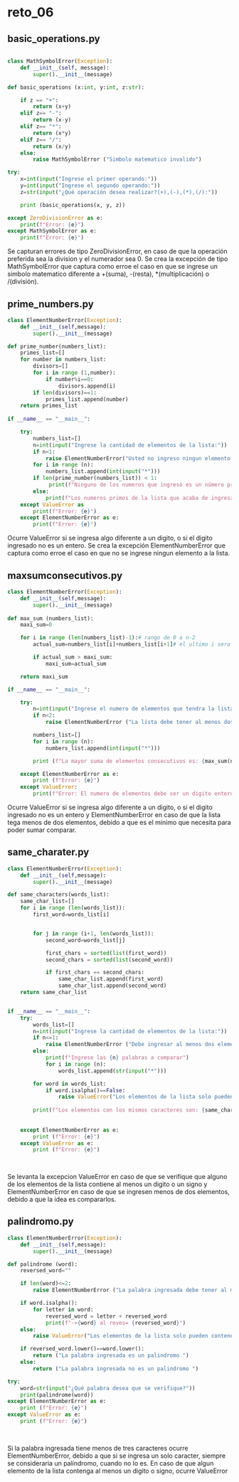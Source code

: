 # reto_06
## basic_operations.py
```python

class MathSymbolError(Exception):
    def __init__(self, message):
        super().__init__(message)

def basic_operations (x:int, y:int, z:str):

    if z == "+":
        return (x+y)
    elif z== "-":
        return (x-y)
    elif z== "*":
        return (x*y)
    elif z== "/":
        return (x/y)
    else: 
        raise MathSymbolError ("Simbolo matematico invalido")

try:     
    x=int(input("Ingrese el primer operando:"))
    y=int(input("Ingrese el segundo operando:"))
    z=str(input("¿Qué operación desea realizar?(+),(-),(*),(/):"))  

    print (basic_operations(x, y, z))

except ZeroDivisionError as e:
    print(f"Error: {e}")
except MathSymbolError as e:
    print(f"Error: {e}")
```
Se capturan errores de tipo ZeroDivisionError, en caso de que la operación preferida sea la division y el numerador sea 0. Se crea la excepción de tipo MathSymbolError que captura como erroe el caso en que se ingrese un simbolo matematico diferente a +(suma), -(resta), *(multiplicación) o /(división). 
## prime_numbers.py
```python
class ElementNumberError(Exception):
    def __init__(self,message):
        super().__init__(message) 

def prime_number(numbers_list):
    primes_list=[]
    for number in numbers_list:
        divisors=[]
        for i in range (1,number):
            if number%i==0:
                divisors.append(i)
        if len(divisors)==1:
            primes_list.append(number)
    return primes_list
    
if __name__ == "__main__":

    try:
        numbers_list=[]
        n=int(input("Ingrese la cantidad de elementos de la lista:"))
        if n<1:
            raise ElementNumberError("Usted no ingreso ningun elemento a la lista")
        for i in range (n):
            numbers_list.append(int(input("*")))
        if len(prime_number(numbers_list)) < 1:
             print(f"Ninguno de los numeros que ingresó es un número primo")
        else:
            print(f"Los numeros primos de la lista que acaba de ingresar son: {prime_number(numbers_list)}")
    except ValueError as 
        print(f"Error: {e}")
    except ElementNumberError as e:
        print(f"Error: {e}")

```
Ocurre ValueError si se ingresa algo diferente a un digito, o si el digito ingresado no es un entero. Se crea la excepción ElementNumberError que captura como erroe el caso en que no se ingrese ningun elemento a la lista.
## maxsumconsecutivos.py
```python
class ElementNumberError(Exception):
    def __init__(self,message):
        super().__init__(message)
        
def max_sum (numbers_list):
    maxi_sum=0

    for i in range (len(numbers_list)-1):# rango de 0 a n-2 
        actual_sum=numbers_list[i]+numbers_list[i+1]# el ultimo i sera n-2 e i+1 sera n-1

        if actual_sum > maxi_sum:
            maxi_sum=actual_sum

    return maxi_sum

if __name__ == "__main__":  

    try:    
        n=int(input("Ingrese el numero de elementos que tendra la lista: "))
        if n<2:
            raise ElementNumberError ("La lista debe tener al menos dos elementos")

        numbers_list=[]
        for i in range (n):
            numbers_list.append(int(input("*"))) 

        print (f"La mayor suma de elementos consecutivos es: {max_sum(numbers_list)}")

    except ElementNumberError as e:
        print (f"Error: {e}")
    except ValueError:
        print(f"Error: El numero de elementos debe ser un digito entero")
```
Ocurre ValueError si se ingresa algo diferente a un digito, o si el digito ingresado no es un entero y ElementNumberError en caso de que la lista tega menos de dos elementos, debido a que es el mínimo que necesita para poder sumar comparar.
## same_charater.py
```python
class ElementNumberError(Exception):
    def __init__(self,message):
        super().__init__(message)

def same_characters(words_list):
    same_char_list=[]
    for i in range (len(words_list)):
        first_word=words_list[i]


        for j in range (i+1, len(words_list)):
            second_word=words_list[j]

            first_chars = sorted(list(first_word))
            second_chars = sorted(list(second_word))

            if first_chars == second_chars:
                same_char_list.append(first_word)
                same_char_list.append(second_word)
    return same_char_list


if __name__ == "__main__":
    try:
        words_list=[]
        n=int(input("Ingrese la cantidad de elementos de la lista:"))
        if n<=1:
            raise ElementNumberError ("Debe ingresar al menos dos elementos para comparar.")
        else:
            print(f"Ingrese las {n} palabras a comparar")
            for i in range (n):
                words_list.append(str(input("*")))

        for word in words_list:
            if word.isalpha()==False:
                raise ValueError("Los elementos de la lista solo pueden contener letras.")
            
        print(f"Los elementos con los mismos caracteres son: {same_characters(words_list)}")
                
            
    except ElementNumberError as e:
        print (f"Error: {e}")
    except ValueError as e:
        print (f"Error: {e}")
    
    
```
Se levanta la excepcion ValueError en caso de que se verifique que alguno de los elementos de la lista contiene al menos un digito o un signo y ElementNumberError en caso de que se ingresen menos de dos elementos, debido a que la idea es compararlos.
## palindromo.py
```python
class ElementNumberError(Exception):
    def __init__(self,message):
        super().__init__(message)

def palindrome (word):
    reversed_word=""

    if len(word)<=2:
        raise ElementNumberError ("La palabra ingresada debe tener al menos tres caracteres.")

    if word.isalpha():
        for letter in word:
            reversed_word = letter + reversed_word
            print(f"->{word} al reves= {reversed_word}")
    else:
        raise ValueError("Los elementos de la lista solo pueden contener letras.")

    if reversed_word.lower()==word.lower():
        return ("La palabra ingresada es un palindromo ")
    else:
        return ("La palabra ingresada no es un palindromo ")

try:
    word=str(input("¿Qué palabra desea que se verifique?"))
    print(palindrome(word))
except ElementNumberError as e:
    print (f"Error: {e}")
except ValueError as e:
    print (f"Error: {e}")
    
    
```
Si la palabra ingresada tiene menos de tres caracteres ocurre ElementNumberError, debido a que si se ingresa un solo caracter, siempre se consideraria un palíndromo, cuando no lo es. En caso de que algun elemento de la lista contenga al menos un digito o signo, ocurre ValueError
